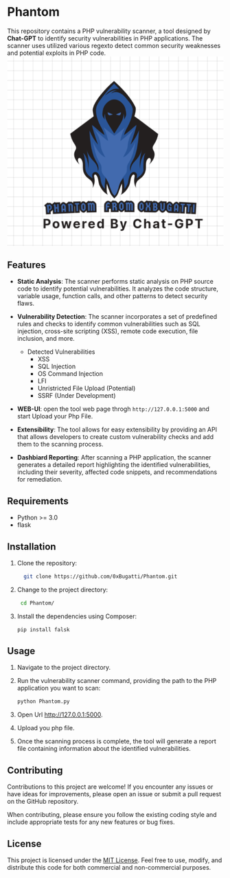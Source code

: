 # Phantom 

This repository contains a PHP vulnerability scanner, a tool designed by **Chat-GPT**  to identify security vulnerabilities in PHP applications. The scanner uses utilized various regexto detect common security weaknesses and potential exploits in PHP code.
![Alt text](https://github.com/0xBugatti/Phantom/blob/f7580bcf55dcbe6a1d24dc99d0ce4948fb6e9944/phantom.png "Photo")
## Features

-   **Static Analysis**: The scanner performs static analysis on PHP source code to identify potential vulnerabilities. It analyzes the code structure, variable usage, function calls, and other patterns to detect security flaws.
-   **Vulnerability Detection**: The scanner incorporates a set of predefined rules and checks to identify common vulnerabilities such as SQL injection, cross-site scripting (XSS), remote code execution, file inclusion, and more.
      - Detected Vulnerabilities
        - XSS
        - SQL Injection
        - OS Command Injection
        - LFI
        - Unristricted File Upload (Potential)
        - SSRF (Under Development)
-   **WEB-UI**: open the tool web page throgh `http://127.0.0.1:5000` and start Upload your Php File.     
        
-   **Extensibility**: The tool allows for easy extensibility by providing an API that allows developers to create custom vulnerability checks and add them to the scanning process.
-   **Dashbiard Reporting**: After scanning a PHP application, the scanner generates a detailed report highlighting the identified vulnerabilities, including their severity, affected code snippets, and recommendations for remediation.

## Requirements

-   Python >= 3.0
-   flask

## Installation

1.  Clone the repository:
    
     ```bash
       git clone https://github.com/0xBugatti/Phantom.git
     ```    
     
2.  Change to the project directory:
        
     ```bash
      cd Phantom/ 
     ```
    
3.  Install the dependencies using Composer:
    
    ```bash
    pip install falsk
    ```
    

## Usage

1.  Navigate to the project directory.
    
2.  Run the vulnerability scanner command, providing the path to the PHP application you want to scan:
    
    
    ```bash
    python Phantom.py
    ```
    

    
3.  Open Url http://127.0.0.1:5000.

4.  Upload you php file.  
    
5.  Once the scanning process is complete, the tool will generate a report file containing information about the identified vulnerabilities.
    


    

## Contributing

Contributions to this project are welcome! If you encounter any issues or have ideas for improvements, please open an issue or submit a pull request on the GitHub repository.

When contributing, please ensure you follow the existing coding style and include appropriate tests for any new features or bug fixes.

## License

This project is licensed under the [MIT License](https://chat.openai.com/LICENSE). Feel free to use, modify, and distribute this code for both commercial and non-commercial purposes.
